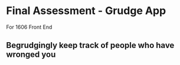 # Final Assessment - Grudge App
For 1606 Front End

## Begrudgingly keep track of people who have wronged you
